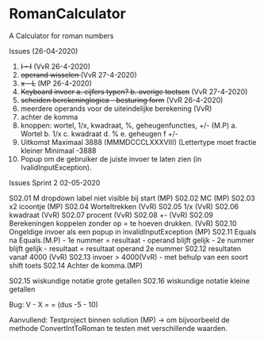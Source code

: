 # RomanCalculator
A Calculator for roman numbers

Issues (26-04-2020)

1. <s>I - I</s> (VvR 26-4-2020)
2. <s>operand wisselen </s>(VvR 27-4-2020)
3. <s>x - L</s> (MP 26-4-2020)
4. <s>Keyboard invoer 
  a. cijfers typen?
  b. overige toetsen</s> (VvR 27-4-2020)
5. <s>scheiden berekeninglogica - besturing form</s> (VvR 26-4-2020)
6. meerdere operands voor de uiteindelijke berekening (VvR)
7. achter de komma
8. knoppen: wortel, 1/x, kwadraat, %, geheugenfuncties, +/- (M.P)
  a. Wortel
  b. 1/x
  c. kwadraat
  d. %
  e. geheugen
  f +/-
9. Uitkomst Maximaal 3888 (MMMDCCCLXXXVIII) (Lettertype moet fractie kleiner Minimaal -3888
10. Popup om de gebruiker de juiste invoer te laten zien (in IvalidInputException).

Issues Sprint 2 02-05-2020

S02.01 M dropdown label niet visible bij start (MP)
S02.02 MC (MP)
S02.03 x2 icoontje (MP)
S02.04 Worteltrekken (VvR)
S02.05 1/x (VvR)
S02.06 kwadraat (VvR)
S02.07 procent (VvR)
S02.08 +- (VvR)
S02.09 Berekeningen koppelen zonder op = te hoeven drukken. (VvR)
S02.10 Ongeldige invoer als een popup in invalidInputException (MP)
S02.11 Equals na Equals.(M.P)
 	- 1e nummer = resultaat
	- operand blijft gelijk
 	- 2e nummer blijft gelijk
 	- resultaat = resultaat operand 2e nummer
S02.12 resultaten vanaf 4000 (VvR)
S02.13 invoer > 4000(VvR)
             	- met behulp van een soort shift toets
S02.14 Achter de komma.(MP)

S02.15 wiskundige notatie grote getallen
S02.16 wiskundige notatie kleine getallen

Bug:
V - X = = (dus -5 - 10)

Aanvullend:
Testproject binnen solution (MP) -> om bijvoorbeeld de methode ConvertIntToRoman te testen met verschillende waarden.





